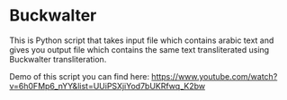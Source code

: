 Buckwalter
==========

This is Python script that takes input file which contains arabic text and gives you output file which contains the same text transliterated using Buckwalter transliteration.

Demo of this script you can find here: https://www.youtube.com/watch?v=6h0FMp6_nYY&list=UUiPSXjiYod7bUKRfwq_K2bw
